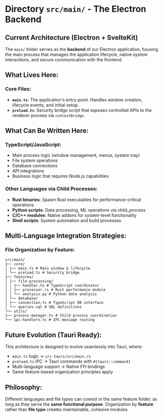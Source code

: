# Directory `src/main/` - The Electron Backend

## Current Architecture (Electron + SvelteKit)

The `main/` folder serves as the **backend** of our Electron application, housing the main process that manages the application lifecycle, native system interactions, and secure communication with the frontend.

## What Lives Here:

### **Core Files:**
- **`main.ts`**: The application's entry point. Handles window creation, lifecycle events, and initial setup.
- **`preload.ts`**: Security bridge script that exposes controlled APIs to the renderer process via `contextBridge`.

## What Can Be Written Here:

### **TypeScript/JavaScript:**
- Main process logic (window management, menus, system tray)
- File system operations
- Database connections  
- API integrations
- Business logic that requires Node.js capabilities

### **Other Languages via Child Processes:**
- **Rust binaries**: Spawn Rust executables for performance-critical operations
- **Python scripts**: Data processing, ML operations via child_process
- **C/C++ modules**: Native addons for system-level functionality
- **Shell scripts**: System automation and build processes

## Multi-Language Integration Strategies:

### **File Organization by Feature:**

```
src/main/
├── core/
│ ├── main.ts # Main window & lifecycle
│ └── preload.ts # Security bridge
├── features/
│ ├── file-processing/
│ │ ├── handler.ts # TypeScript coordinator
│ │ ├── processor.rs # Rust performance module
│ │ └── analysis.py # Python data analysis
│ └── database/
│ ├── connection.ts # TypeScript DB interface
│ └── queries.sql # SQL definitions
└── utils/
├── process-manager.ts # Child process coordination
└── ipc-handlers.ts # IPC message routing
```

## Future Evolution (Tauri Ready):

This architecture is designed to evolve seamlessly into Tauri, where:
- `main.ts` logic → `src-tauri/src/main.rs`
- `preload.ts` IPC → Tauri commands with `#[tauri::command]`
- Multi-language support → Native FFI bindings
- Same feature-based organization principles apply

## Philosophy:

Different languages and file types can coexist in the same feature folder, as long as they serve the **same functional purpose**. Organization by **feature** rather than **file type** creates maintainable, cohesive modules.